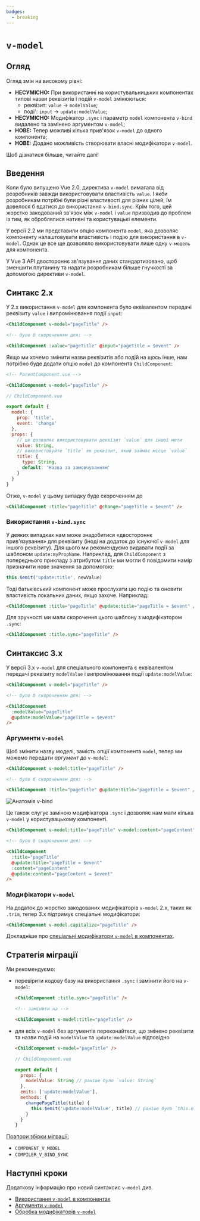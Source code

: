 ```yaml
---
badges:
  - breaking
---
```


# `v-model` <MigrationBadges :badges="$frontmatter.badges" />

## Огляд

Огляд змін на високому рівні:

- **НЕСУМІСНО:** При використанні на користувальницьких компонентах типові назви реквізитів і подій `v-model` змінюються:
  - реквізит: `value` -> `modelValue`;
  - поді': `input` -> `update:modelValue`;
- **НЕСУМІСНО:** Модифікатор `.sync` і параметр `model` компонента `v-bind` видалено та замінено аргументом `v-model`;
- **НОВЕ:** Тепер можливі кілька прив'язок `v-model` до одного компонента;
- **НОВЕ:** Додано можливість створювати власні модифікатори `v-model`.

Щоб дізнатися більше, читайте далі!

## Введення

Коли було випущено Vue 2.0, директива `v-model` вимагала від розробників завжди використовувати властивість `value`. І якби розробникам потрібні були різні властивості для різних цілей, їм довелося б вдатися до використання `v-bind.sync`. Крім того, цей жорстко закодований зв'язок між `v-model` і `value` призводив до проблем із тим, як оброблялися нативні та користувацькі елементи.

У версії 2.2 ми представили опцію компонента `model`, яка дозволяє компоненту налаштовувати властивість і подію для використання в `v-model`. Однак це все ще дозволяло використовувати лише одну `v-модель` для компонента.

У Vue 3 API двостороннє зв'язування даних стандартизовано, щоб зменшити плутанину та надати розробникам більше гнучкості за допомогою директиви `v-model`.

## Синтакс 2.x

У 2.x використання `v-model` для компонента було еквівалентом передачі реквізиту `value` і випромінювання події `input`:

```html
<ChildComponent v-model="pageTitle" />

<!-- було б скороченням для: -->

<ChildComponent :value="pageTitle" @input="pageTitle = $event" />
```

Якщо ми хочемо змінити назви реквізитів або подій на щось інше, нам потрібно буде додати опцію `model` до компонента `ChildComponent`:

```html
<!-- ParentComponent.vue -->

<ChildComponent v-model="pageTitle" />
```

```js
// ChildComponent.vue

export default {
  model: {
    prop: 'title',
    event: 'change'
  },
  props: {
    // це дозволяє використовувати реквізит `value` для іншої мети
    value: String,
    // використовуйте `title` як реквізит, який займає місце `value`
    title: {
      type: String,
      default: 'Назва за замовчуванням'
    }
  }
}
```

Отже, `v-model` у цьому випадку буде скороченням до

```html
<ChildComponent :title="pageTitle" @change="pageTitle = $event" />
```

### Використання `v-bind.sync`

У деяких випадках нам може знадобитися «двостороннє прив'язування» для реквізиту (іноді на додаток до існуючої `v-model` для іншого реквізиту). Для цього ми рекомендуємо видавати події за шаблоном `update:myPropName`. Наприклад, для `ChildComponent` з попереднього прикладу з атрибутом `title` ми могли б повідомити намір призначити нове значення за допомогою:

```js
this.$emit('update:title', newValue)
```

Тоді батьківський компонент може прослухати цю подію та оновити властивість локальних даних, якщо захоче. Наприклад:

```html
<ChildComponent :title="pageTitle" @update:title="pageTitle = $event" />
```

Для зручності ми мали скорочення цього шаблону з модифікатором `.sync`:

```html
<ChildComponent :title.sync="pageTitle" />
```

## Синтаксис 3.x

У версії 3.x `v-model` для спеціального компонента є еквівалентом передачі реквізиту `modelValue` і випромінювання події `update:modelValue`:

```html
<ChildComponent v-model="pageTitle" />

<!-- було б скороченням для: -->

<ChildComponent
  :modelValue="pageTitle"
  @update:modelValue="pageTitle = $event"
/>
```

### Аргументи `v-model`

Щоб змінити назву моделі, замість опції компонента `model`, тепер ми можемо передати _аргумент_ до `v-model`:

```html
<ChildComponent v-model:title="pageTitle" />

<!-- було б скороченням для: -->

<ChildComponent :title="pageTitle" @update:title="pageTitle = $event" />
```

![Анатомія v-bind](/images/v-bind-instead-of-sync.png)

Це також слугує заміною модифікатора `.sync` і дозволяє нам мати кілька `v-model` у користувацькому компоненті.

```html
<ChildComponent v-model:title="pageTitle" v-model:content="pageContent" />

<!-- було б скороченням для: -->

<ChildComponent
  :title="pageTitle"
  @update:title="pageTitle = $event"
  :content="pageContent"
  @update:content="pageContent = $event"
/>
```

### Модифікатори `v-model`

На додаток до жорстко закодованих модифікаторів `v-model` 2.x, таких як `.trim`, тепер 3.x підтримує спеціальні модифікатори:

```html
<ChildComponent v-model.capitalize="pageTitle" />
```

Докладніше про [спеціальні модифікатори `v-model` в компонентах](https://ua.vuejs.org/guide/components/v-model.html#handling-v-model-modifiers).

## Стратегія міграції

Ми рекомендуємо:

- перевірити кодову базу на використання `.sync` і замінити його на `v-model`:

  ```html
  <ChildComponent :title.sync="pageTitle" />

  <!-- замінити на -->

  <ChildComponent v-model:title="pageTitle" />
  ```

- для всіх `v-model` без аргументів переконайтеся, що змінено реквізити та назви подій на `modelValue` та `update:modelValue` відповідно

  ```html
  <ChildComponent v-model="pageTitle" />
  ```

  ```js
  // ChildComponent.vue

  export default {
    props: {
      modelValue: String // раніше було `value: String`
    },
    emits: ['update:modelValue'],
    methods: {
      changePageTitle(title) {
        this.$emit('update:modelValue', title) // раніше було `this.emit('input', title)`
      }
    }
  }
  ```

[Прапори збірки міграції:](../migration-build.html#compat-configuration)

- `COMPONENT_V_MODEL`
- `COMPILER_V_BIND_SYNC`

## Наступні кроки

Додаткову інформацію про новий синтаксис `v-model` див.

- [Використання `v-model` в компонентах](https://ua.vuejs.org/guide/components/v-model.html)
- [Аргументи `v-model`](https://ua.vuejs.org/guide/components/v-model.html#v-model-arguments)
- [Обробка модифікаторів `v-model`](https://ua.vuejs.org/guide/components/v-model.html#handling-v-model-modifiers)
